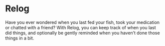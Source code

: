 # Relog

Have you ever wondered when you last fed your fish, took your medication or chatted with a friend? With Relog, you can keep track of when you last did things, and optionally be gently reminded when you haven’t done those things in a bit.
